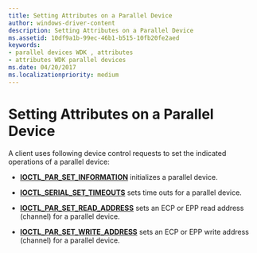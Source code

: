 ```yaml
---
title: Setting Attributes on a Parallel Device
author: windows-driver-content
description: Setting Attributes on a Parallel Device
ms.assetid: 10df9a1b-99ec-46b1-b515-10fb20fe2aed
keywords:
- parallel devices WDK , attributes
- attributes WDK parallel devices
ms.date: 04/20/2017
ms.localizationpriority: medium
---
```


# Setting Attributes on a Parallel Device





A client uses following device control requests to set the indicated operations of a parallel device:

-   [**IOCTL\_PAR\_SET\_INFORMATION**](https://msdn.microsoft.com/library/windows/hardware/ff544103) initializes a parallel device.

-   [**IOCTL\_SERIAL\_SET\_TIMEOUTS**](https://msdn.microsoft.com/library/windows/hardware/ff544126) sets time outs for a parallel device.

-   [**IOCTL\_PAR\_SET\_READ\_ADDRESS**](https://msdn.microsoft.com/library/windows/hardware/ff544107) sets an ECP or EPP read address (channel) for a parallel device.

-   [**IOCTL\_PAR\_SET\_WRITE\_ADDRESS**](https://msdn.microsoft.com/library/windows/hardware/ff544115) sets an ECP or EPP write address (channel) for a parallel device.

 

 




